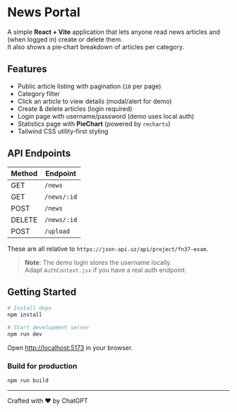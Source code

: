 # News Portal

A simple **React + Vite** application that lets anyone read news articles and (when logged in) create or delete them.  
It also shows a pie‑chart breakdown of articles per category.

## Features

- Public article listing with pagination (`10` per page)
- Category filter
- Click an article to view details (modal/alert for demo)
- Create & delete articles (login required)
- Login page with username/password (demo uses local auth)
- Statistics page with **PieChart** (powered by `recharts`)
- Tailwind CSS utility‑first styling

## API Endpoints

| Method | Endpoint |
| ------ | -------- |
| GET | `/news` |
| GET | `/news/:id` |
| POST | `/news` |
| DELETE | `/news/:id` |
| POST | `/upload` |

These are all relative to `https://json-api.uz/api/project/fn37-exam`.

> **Note**: The demo login stores the username locally.  
> Adapt `AuthContext.jsx` if you have a real auth endpoint.

## Getting Started

```bash
# Install deps
npm install

# Start development server
npm run dev
```

Open <http://localhost:5173> in your browser.

### Build for production

```bash
npm run build
```

---

Crafted with ❤️ by ChatGPT
